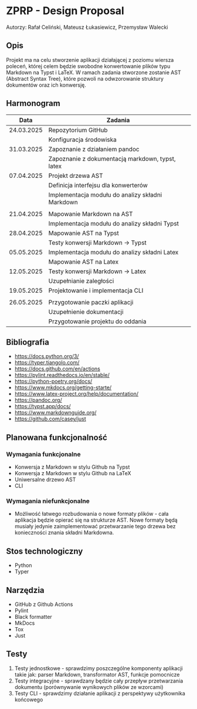 # ZPRP - Design Proposal

Autorzy: Rafał Celiński, Mateusz Łukasiewicz, Przemysław Walecki

## Opis

Projekt ma na celu stworzenie aplikacji działającej z poziomu wiersza poleceń, której celem będzie swobodne konwertowanie plików typu Markdown na Typst i LaTeX. W ramach zadania stworzone zostanie AST (Abstract Syntax Tree), które pozwoli na odwzorowanie struktury dokumentów oraz ich konwersję.



## Harmonogram

| Data       | Zadania                                          |
| ---------- |--------------------------------------------------|
| 24.03.2025 | Repozytorium GitHub                              |
|            | Konfiguracja środowiska                          |
| 31.03.2025 | Zapoznanie z działaniem pandoc                   |
|            | Zapoznanie z dokumentacją markdown, typst, latex |
| 07.04.2025 | Projekt drzewa AST                               |
|            | Definicja interfejsu dla konwerterów             |
|            | Implementacja modułu do analizy składni Markdown |
|            |                                                  |
| 21.04.2025 | Mapowanie Markdown na AST                        |
|            | Implementacja modułu do analizy składni Typst    |
| 28.04.2025 | Mapowanie AST na Typst                           |
|            | Testy konwersji Markdown → Typst                 |
| 05.05.2025 | Implementacja modułu do analizy składni Latex    |
|            | Mapowanie AST na Latex                           |
| 12.05.2025 | Testy konwersji Markdown → Latex                 |
|            | Uzupełnianie zaległości                          |
| 19.05.2025 | Projektowanie i implementacja CLI                |
|            |                                                  |
| 26.05.2025 | Przygotowanie paczki aplikacji                   |
|            | Uzupełnienie dokumentacji                        |
|            | Przygotowanie projektu do oddania                |

## Bibliografia

- <https://docs.python.org/3/>
- <https://typer.tiangolo.com/>
- <https://docs.github.com/en/actions>
- <https://pylint.readthedocs.io/en/stable/>
- <https://python-poetry.org/docs/>
- <https://www.mkdocs.org/getting-starte/>
- <https://www.latex-project.org/help/documentation/>
- <https://pandoc.org/>
- <https://typst.app/docs/>
- <https://www.markdownguide.org/>
- <https://github.com/casey/just>

## Planowana funkcjonalność

### Wymagania funkcjonalne

- Konwersja z Markdown w stylu Github na Typst
- Konwersja z Markdown w stylu Github na LaTeX
- Uniwersalne drzewo AST
- CLI

### Wymagania niefunkcjonalne

- Możliwość łatwego rozbudowania o nowe formaty plików - cała aplikacja będzie opierać się na strukturze AST. Nowe formaty będą musiały jedynie zaimplementować przetwarzanie tego drzewa bez konieczności znania składni Markdowna.

## Stos technologiczny

- Python
- Typer

## Narzędzia

- GitHub z Github Actions
- Pylint
- Black formatter
- MkDocs
- Tox
- Just

## Testy

1. Testy jednostkowe - sprawdzimy poszczególne komponenty aplikacji takie jak: parser Markdown, transformator AST, funkcje pomocnicze
2. Testy integracyjne - sprawdzany będzie cały przepływ przetwarzania dokumentu (porównywanie wynikowych plików ze wzorcami)
3. Testy CLI - sprawdzimy działanie aplikacji z perspektywy użytkownika końcowego